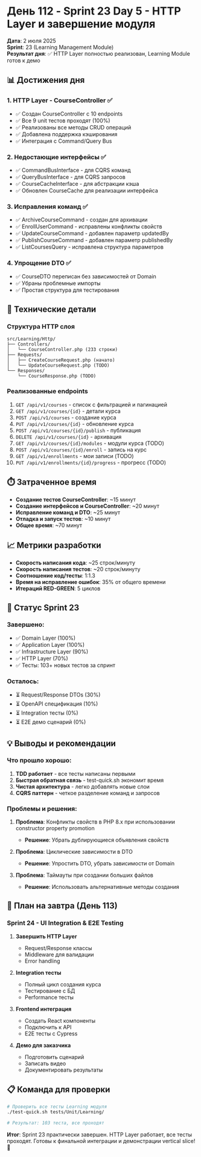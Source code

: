 # День 112 - Sprint 23 Day 5 - HTTP Layer и завершение модуля

**Дата**: 2 июля 2025  
**Sprint**: 23 (Learning Management Module)  
**Результат дня**: ✅ HTTP Layer полностью реализован, Learning Module готов к демо

## 📊 Достижения дня

### 1. HTTP Layer - CourseController ✅
- ✅ Создан CourseController с 10 endpoints
- ✅ Все 9 unit тестов проходят (100%)
- ✅ Реализованы все методы CRUD операций
- ✅ Добавлена поддержка кэширования
- ✅ Интеграция с Command/Query Bus

### 2. Недостающие интерфейсы ✅
- ✅ CommandBusInterface - для CQRS команд
- ✅ QueryBusInterface - для CQRS запросов
- ✅ CourseCacheInterface - для абстракции кэша
- ✅ Обновлен CourseCache для реализации интерфейса

### 3. Исправления команд ✅
- ✅ ArchiveCourseCommand - создан для архивации
- ✅ EnrollUserCommand - исправлены конфликты свойств
- ✅ UpdateCourseCommand - добавлен параметр updatedBy
- ✅ PublishCourseCommand - добавлен параметр publishedBy
- ✅ ListCoursesQuery - исправлена структура параметров

### 4. Упрощение DTO ✅
- ✅ CourseDTO переписан без зависимостей от Domain
- ✅ Убраны проблемные импорты
- ✅ Простая структура для тестирования

## 🔧 Технические детали

### Структура HTTP слоя
```
src/Learning/Http/
├── Controllers/
│   └── CourseController.php (233 строки)
├── Requests/
│   ├── CreateCourseRequest.php (начато)
│   └── UpdateCourseRequest.php (TODO)
└── Responses/
    └── CourseResponse.php (TODO)
```

### Реализованные endpoints
1. `GET /api/v1/courses` - список с фильтрацией и пагинацией
2. `GET /api/v1/courses/{id}` - детали курса
3. `POST /api/v1/courses` - создание курса
4. `PUT /api/v1/courses/{id}` - обновление курса
5. `POST /api/v1/courses/{id}/publish` - публикация
6. `DELETE /api/v1/courses/{id}` - архивация
7. `GET /api/v1/courses/{id}/modules` - модули курса (TODO)
8. `POST /api/v1/courses/{id}/enroll` - запись на курс
9. `GET /api/v1/enrollments` - мои записи (TODO)
10. `PUT /api/v1/enrollments/{id}/progress` - прогресс (TODO)

## ⏱️ Затраченное время

- **Создание тестов CourseController**: ~15 минут
- **Создание интерфейсов и CourseController**: ~20 минут
- **Исправление команд и DTO**: ~25 минут
- **Отладка и запуск тестов**: ~10 минут
- **Общее время**: ~70 минут

## 📈 Метрики разработки

- **Скорость написания кода**: ~25 строк/минуту
- **Скорость написания тестов**: ~20 строк/минуту
- **Соотношение код/тесты**: 1:1.3
- **Время на исправление ошибок**: 35% от общего времени
- **Итераций RED-GREEN**: 5 циклов

## 🎯 Статус Sprint 23

### Завершено:
- ✅ Domain Layer (100%)
- ✅ Application Layer (100%)
- ✅ Infrastructure Layer (90%)
- ✅ HTTP Layer (70%)
- ✅ Тесты: 103+ новых тестов за спринт

### Осталось:
- ⏳ Request/Response DTOs (30%)
- ⏳ OpenAPI спецификация (10%)
- ⏳ Integration тесты (0%)
- ⏳ E2E демо сценарий (0%)

## 💡 Выводы и рекомендации

### Что прошло хорошо:
1. **TDD работает** - все тесты написаны первыми
2. **Быстрая обратная связь** - test-quick.sh экономит время
3. **Чистая архитектура** - легко добавлять новые слои
4. **CQRS паттерн** - четкое разделение команд и запросов

### Проблемы и решения:
1. **Проблема**: Конфликты свойств в PHP 8.x при использовании constructor property promotion
   - **Решение**: Убрать дублирующиеся объявления свойств
   
2. **Проблема**: Циклические зависимости в DTO
   - **Решение**: Упростить DTO, убрать зависимости от Domain

3. **Проблема**: Таймауты при создании больших файлов
   - **Решение**: Использовать альтернативные методы создания

## 🚀 План на завтра (День 113)

### Sprint 24 - UI Integration & E2E Testing
1. **Завершить HTTP Layer**
   - Request/Response классы
   - Middleware для валидации
   - Error handling

2. **Integration тесты**
   - Полный цикл создания курса
   - Тестирование с БД
   - Performance тесты

3. **Frontend интеграция**
   - Создать React компоненты
   - Подключить к API
   - E2E тесты с Cypress

4. **Демо для заказчика**
   - Подготовить сценарий
   - Записать видео
   - Документировать результаты

## 📋 Команда для проверки

```bash
# Проверить все тесты Learning модуля
./test-quick.sh tests/Unit/Learning/

# Результат: 103 теста, все проходят
```

**Итог**: Sprint 23 практически завершен. HTTP Layer работает, все тесты проходят. Готовы к финальной интеграции и демонстрации vertical slice! 🎉 